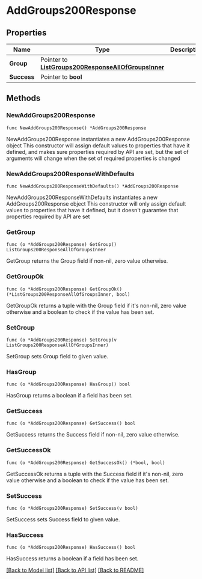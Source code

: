 # AddGroups200Response

## Properties

Name | Type | Description | Notes
------------ | ------------- | ------------- | -------------
**Group** | Pointer to [**ListGroups200ResponseAllOfGroupsInner**](ListGroups200ResponseAllOfGroupsInner.md) |  | [optional] 
**Success** | Pointer to **bool** |  | [optional] 

## Methods

### NewAddGroups200Response

`func NewAddGroups200Response() *AddGroups200Response`

NewAddGroups200Response instantiates a new AddGroups200Response object
This constructor will assign default values to properties that have it defined,
and makes sure properties required by API are set, but the set of arguments
will change when the set of required properties is changed

### NewAddGroups200ResponseWithDefaults

`func NewAddGroups200ResponseWithDefaults() *AddGroups200Response`

NewAddGroups200ResponseWithDefaults instantiates a new AddGroups200Response object
This constructor will only assign default values to properties that have it defined,
but it doesn't guarantee that properties required by API are set

### GetGroup

`func (o *AddGroups200Response) GetGroup() ListGroups200ResponseAllOfGroupsInner`

GetGroup returns the Group field if non-nil, zero value otherwise.

### GetGroupOk

`func (o *AddGroups200Response) GetGroupOk() (*ListGroups200ResponseAllOfGroupsInner, bool)`

GetGroupOk returns a tuple with the Group field if it's non-nil, zero value otherwise
and a boolean to check if the value has been set.

### SetGroup

`func (o *AddGroups200Response) SetGroup(v ListGroups200ResponseAllOfGroupsInner)`

SetGroup sets Group field to given value.

### HasGroup

`func (o *AddGroups200Response) HasGroup() bool`

HasGroup returns a boolean if a field has been set.

### GetSuccess

`func (o *AddGroups200Response) GetSuccess() bool`

GetSuccess returns the Success field if non-nil, zero value otherwise.

### GetSuccessOk

`func (o *AddGroups200Response) GetSuccessOk() (*bool, bool)`

GetSuccessOk returns a tuple with the Success field if it's non-nil, zero value otherwise
and a boolean to check if the value has been set.

### SetSuccess

`func (o *AddGroups200Response) SetSuccess(v bool)`

SetSuccess sets Success field to given value.

### HasSuccess

`func (o *AddGroups200Response) HasSuccess() bool`

HasSuccess returns a boolean if a field has been set.


[[Back to Model list]](../README.md#documentation-for-models) [[Back to API list]](../README.md#documentation-for-api-endpoints) [[Back to README]](../README.md)


